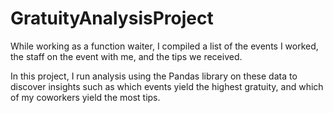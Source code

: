 # GratuityAnalysisProject
While working as a function waiter, I compiled a list of the events I worked, the staff on the event with me, and the tips we received.

In this project, I run analysis using the Pandas library on these data to discover insights such as which events yield the highest gratuity, and which of my coworkers yield the most tips.
